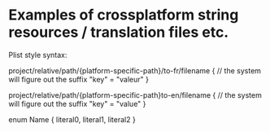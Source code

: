 Examples of crossplatform string resources / translation files etc.
===================================================================

Plist style syntax:

project/relative/path/{platform-specific-path}/to-fr/filename { // the system will figure out the suffix
    "key" = "valeur"
}

project/relative/path/{platform-specific-path}to-en/filename { // the system will figure out the suffix
    "key" = "value"
}

enum Name
{
    literal0,
    literal1,
    literal2
}
